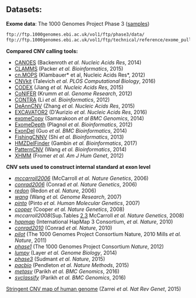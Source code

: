 


## Datasets:
**Exome data**: The 1000 Genomes Project Phase 3 ([samples](ftp://ftp.1000genomes.ebi.ac.uk/vol1/ftp/phase3/data/))
```bash
ftp://ftp.1000genomes.ebi.ac.uk/vol1/ftp/phase3/data/
ftp://ftp.1000genomes.ebi.ac.uk/vol1/ftp/technical/reference/exome_pull_down_targets/20130108.exome.targets.bed
```            


**Compared CNV calling tools:**
 - [CANOES](www.columbia.edu/~ys2411/canoes/)  (Backenroth *et al. Nucleic Acids Res*, 2014)
 - [CLAMMS](https://github.com/rgcgithub/clamms)  (Packer *et al. Bioinformatics*, 2015) 
 - [cn.MOPS](http://bioconductor.org/packages/release/bioc/html/cn.mops.html)  (Klambauer* et al, Nucleic Acids Res*, 2012)
 - [CNVkit](https://cnvkit.readthedocs.io/en/stable/)  (Talevich *et al. PLOS Computational Biology*, 2016)
 - [CODEX](https://github.com/yuchaojiang/CODEX) (Jiang *et al. Nucleic Acids Res*, 2015)
 - [CoNIFER](http://conifer.sourceforge.net/index.html) (Krumm *et al. Genome Research*, 2012)
 - [CONTRA](http://contra-cnv.sourceforge.net/) (Li *et al. Bioinformatics*, 2012)
 - [DeAnnCNV](https://mcg.ustc.edu.cn/bsc/cnv/) (Zhang *et al. Nucleic Acids Res*, 2015)
 - [EXCAVATOR2](https://sourceforge.net/projects/excavator2tool/) (D'Aurizio *et al. Nucleic Acids Res*, 2016)
 - [exomeCopy](https://bioconductor.org/packages/release/bioc/html/exomeCopy.html) (Samarakoon *et al  BMC Genomics*, 2014)
 - [ExomeDepth](https://cran.r-project.org/web/packages/ExomeDepth/index.html) (Plagnol *et al. Bioinformatics*, 2012)
 - [ExonDel](https://github.com/slzhao/ExonDel) (Guo *et al. BMC Bioinformatics*, 2014)
 - [FishingCNNV](https://sourceforge.net/projects/fishingcnv/) (Shi *et al. Bioinformatics*, 2013)
 - [HMZDelFinder](https://github.com/BCM-Lupskilab/HMZDelFinder) (Gambin *et al. Bioinformatics*, 2017)
 - [PatternCNV](https://github.com/svsgvarma/patternCNV) (Wang *et al. Bioinformatics*, 2014)
 - [XHMM](https://statgen.bitbucket.io/xhmm/index.html) (Fromer *et al. Am J Hum Genet*, 2012)
 
 **CNV sets used to construct internal standard at exon level**
- [*mccarroll2006*](sftp://ftp.ebi.ac.uk/pub/databases/dgva/nstd20_McCarroll_et_al_2006/gvf/nstd20_McCarroll_et_al_2006.2015-11-02.GRCh37.Remapped.gvf) (McCarroll *et al. Nature Genetics*, 2006)
- [*conrad2006*](ftp://ftp.ebi.ac.uk/pub/databases/dgva/nstd17_Conrad_et_al_2006/gvf/nstd17_Conrad_et_al_2006.2015-11-02.GRCh37.Remapped.gvf) (Conrad *et al. Nature Genetics*, 2006)
- [*redon*](ftp://ftp.ebi.ac.uk/pub/databases/dgva/estd1_Redon_et_al_2006/gvf/estd1_Redon_et_al_2006.2014-04-01.GRCh37.Remapped.gvf) (Redon *et al. Nature*, 2006)
- [*wang*](ftp://ftp.ebi.ac.uk/pub/databases/dgva/nstd64_Wang_et_al_2007/gvf/nstd64_Wang_et_al_2007.2017-10-03.GRCh37.Remapped.gvf) (Wang *et al. Genome Research*, 2007)
- [*pinto*](ftp://ftp.ebi.ac.uk/pub/databases/dgva/estd55_Pinto_et_al_2007/gvf/estd55_Pinto_et_al_2007.2014-04-02.GRCh37.Remapped.gvf) (Pinto *et al. Human Molecular Genetics*, 2007)
- [*cooper*](ftp://ftp.ebi.ac.uk/pub/databases/dgva/nstd14_Cooper_et_al_2008/gvf/nstd14_Cooper_et_al_2008.2015-11-02.GRCh37.Remapped.gvf) (Cooper *et al. Nature Genetics*, 2008)
- *mccarroll2008*(Sup.Tables [2](https://static-content.springer.com/esm/art%3A10.1038%2Fng.238/MediaObjects/41588_2008_BFng238_MOESM24_ESM.xls),[3](https://static-content.springer.com/esm/art%3A10.1038%2Fng.238/MediaObjects/41588_2008_BFng238_MOESM25_ESM.xls) McCarroll *et al. Nature Genetics*, 2008)
- [*hapmap*](ftp://ftp.ncbi.nlm.nih.gov/hapmap/cnv_data/hm3_cnv_submission.txt) (International HapMap 3 Consortium, *et al. Nature*, 2010)
- [*conrad2010*](https://static-content.springer.com/esm/art%3A10.1038%2Fnature08516/MediaObjects/41586_2010_BFnature08516_MOESM10_ESM.xls) (Conrad *et al. Nature*, 2010)
- [*pilot*](ftp://ftp-trace.ncbi.nih.gov/1000genomes/ftp/pilot_data/paper_data_sets/companion_papers/mapping_structural_variation/MasterValidation.Pilot2.all.leftmost.061510.txt) (The 1000 Genomes Project Consortium Nature, 2010 Mills *et al. Nature*, 2011)
- [*phase1*](ftp://ftp.ebi.ac.uk/pub/databases/dgva/estd199_1000_Genomes_Consortium_Phase_1/gvf/estd199_1000_Genomes_Consortium_Phase_1.2013-06-27.GRCh37.Submitted.gvf) (The 1000 Genomes Project Consortium *Nature*, 2012)
- [*lumpy*](https://static-content.springer.com/esm/art%3A10.1186%2Fgb-2014-15-6-r84/MediaObjects/13059_2013_3363_MOESM4_ESM.zip) (Layer *et al. Genome Biology*, 2014)
- [*phase3*](ftp://ftp.1000genomes.ebi.ac.uk/vol1/ftp/phase3/integrated_sv_map/ALL.wgs.mergedSV.v8.20130502.svs.genotypes.vcf.gz)  (Sudmant *et al. Nature*, 2015)
- [*pacbio*](ftp://ftp-trace.ncbi.nlm.nih.gov/giab/ftp/data/NA12878/NA12878_PacBio_MtSinai/NA12878.sorted.vcf.gz) (Pendleton *et al. Nature Methods*, 2015)
- [*metasv*](ftp://ftp-trace.ncbi.nlm.nih.gov/giab/ftp/technical/svclassify_Manuscript/Supplementary_Information/metasv_trio_validation/NA12878_svs.vcf.gz) (Parikh *et al. BMC Genomics*, 2016)
- [*svclassify*](ftp://ftp-trace.ncbi.nlm.nih.gov/giab/ftp/technical/svclassify_Manuscript/Supplementary_Information/Personalis_1000_Genomes_deduplicated_deletions.bed) (Parikh *et al. BMC Genomics*, 2016)

[Stringent CNV map of human genome](https://static-content.springer.com/esm/art%3A10.1038%2Fnrg3871/MediaObjects/41576_2015_BFnrg3871_MOESM27_ESM.xls) (Zarrei *et al. Nat Rev Genet*, 2015)
